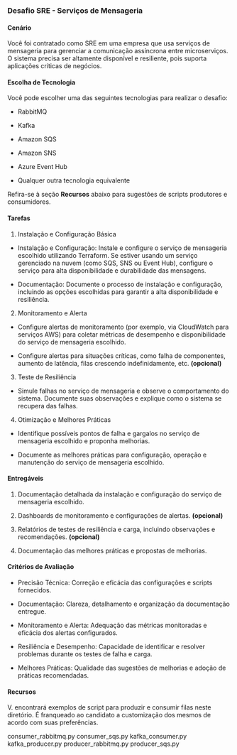 ### Desafio SRE - Serviços de Mensageria

#### Cenário

Você foi contratado como SRE em uma empresa que usa serviços de mensageria para gerenciar a comunicação assíncrona entre microserviços. O sistema precisa ser altamente disponível e resiliente, pois suporta aplicações críticas de negócios.

#### Escolha de Tecnologia

Você pode escolher uma das seguintes tecnologias para realizar o desafio:

-   RabbitMQ

-   Kafka

-   Amazon SQS

-   Amazon SNS

-   Azure Event Hub

-   Qualquer outra tecnologia equivalente

Refira-se à seção **Recursos** abaixo para sugestões de scripts produtores e consumidores.

#### Tarefas

1.  Instalação e Configuração Básica

-   Instalação e Configuração: Instale e configure o serviço de mensageria escolhido utilizando Terraform. Se estiver usando um serviço gerenciado na nuvem (como SQS, SNS ou Event Hub), configure o serviço para alta disponibilidade e durabilidade das mensagens. 

-   Documentação: Documente o processo de instalação e configuração, incluindo as opções escolhidas para garantir a alta disponibilidade e resiliência.

2.  Monitoramento e Alerta

-   Configure alertas de monitoramento (por exemplo, via CloudWatch para serviços AWS) para coletar métricas de desempenho e disponibilidade do serviço de mensageria escolhido.

-   Configure alertas para situações críticas, como falha de componentes, aumento de latência, filas crescendo indefinidamente, etc. **(opcional)**

3.  Teste de Resiliência

-   Simule falhas no serviço de mensageria e observe o comportamento do sistema. Documente suas observações e explique como o sistema se recupera das falhas.

4.  Otimização e Melhores Práticas

-   Identifique possíveis pontos de falha e gargalos no serviço de mensageria escolhido e proponha melhorias.

-   Documente as melhores práticas para configuração, operação e manutenção do serviço de mensageria escolhido.

#### Entregáveis

1.  Documentação detalhada da instalação e configuração do serviço de mensageria escolhido.

2.  Dashboards de monitoramento e configurações de alertas. **(opcional)**

3.  Relatórios de testes de resiliência e carga, incluindo observações e recomendações. **(opcional)**

4.  Documentação das melhores práticas e propostas de melhorias.


#### Critérios de Avaliação

-   Precisão Técnica: Correção e eficácia das configurações e scripts fornecidos.

-   Documentação: Clareza, detalhamento e organização da documentação entregue.

-   Monitoramento e Alerta: Adequação das métricas monitoradas e eficácia dos alertas configurados.

-   Resiliência e Desempenho: Capacidade de identificar e resolver problemas durante os testes de falha e carga.

-   Melhores Práticas: Qualidade das sugestões de melhorias e adoção de práticas recomendadas.

#### Recursos

V. encontrará exemplos de script para produzir e consumir filas neste diretório. É franqueado ao candidato a customização dos mesmos de acordo com suas preferências.

consumer_rabbitmq.py
consumer_sqs.py
kafka_consumer.py
kafka_producer.py
producer_rabbitmq.py
producer_sqs.py
